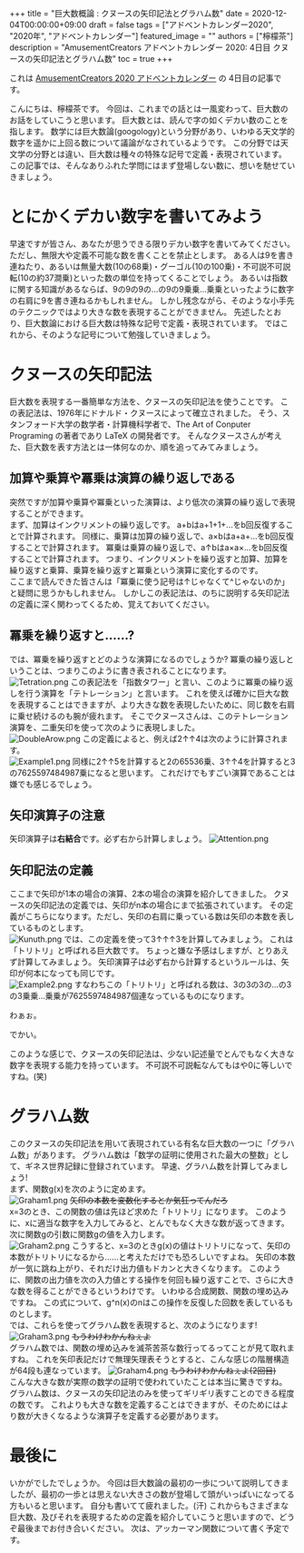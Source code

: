 +++
title =  "巨大数概論 : クヌースの矢印記法とグラハム数"
date = 2020-12-04T00:00:00+09:00
draft = false
tags = ["アドベントカレンダー2020", "2020年", "アドベントカレンダー"]
featured_image = ""
authors = ["檸檬茶"]
description = "AmusementCreators アドベントカレンダー 2020: 4日目 クヌースの矢印記法とグラハム数"
toc = true
+++

これは [AmusementCreators 2020 アドベントカレンダー](https://adventar.org/calendars/5400) の 4日目の記事です。  

こんにちは、檸檬茶です。
今回は、これまでの話とは一風変わって、巨大数のお話をしていこうと思います。
巨大数とは、読んで字の如くデカい数のことを指します。
数学には巨大数論(googology)という分野があり、いわゆる天文学的数字を遥かに上回る数について議論がなされているようです。
この分野では天文学の分野とは違い、巨大数は種々の特殊な記号で定義・表現されています。
この記事では、そんなありふれた学問にはまず登場しない数に、想いを馳せていきましょう。

# とにかくデカい数字を書いてみよう

早速ですが皆さん、あなたが思うできる限りデカい数字を書いてみてください。
ただし、無限大や定義不可能な数を書くことを禁止とします。
ある人は9を書き連ねたり、あるいは無量大数(10の68乗)・グーゴル(10の100乗)・不可説不可説転(10の約37澗乗)といった数の単位を持ってくることでしょう。
あるいは指数に関する知識があるならば、9の9の9の...の9の9乗乗...乗乗といったように数字の右肩に9を書き連ねるかもしれません。
しかし残念ながら、そのような小手先のテクニックではより大きな数を表現することができません。
先述したとおり、巨大数論における巨大数は特殊な記号で定義・表現されています。
ではこれから、そのような記号について勉強していきましょう。

# クヌースの矢印記法
巨大数を表現する一番簡単な方法を、クヌースの矢印記法を使うことです。
この表記法は、1976年にドナルド・クヌースによって確立されました。
そう、スタンフォード大学の数学者・計算機科学者で、The Art of Conputer Programing の著者であり LaTeX の開発者です。
そんなクヌースさんが考えた、巨大数を表す方法とは一体何なのか、順を追ってみてみましょう。

## 加算や乗算や冪乗は演算の繰り返しである
突然ですが加算や乗算や冪乗といった演算は、より低次の演算の繰り返しで表現することができます。  
まず、加算はインクリメントの繰り返しです。
a+bはa+1+1+...をb回反復することで計算されます。
同様に、乗算は加算の繰り返しで、a×bはa+a+...をb回反復することで計算されます。
冪乗は乗算の繰り返しで、a↑bはa×a×...をb回反復することで計算されます。
つまり、インクリメントを繰り返すと加算、加算を繰り返すと乗算、乗算を繰り返すと冪乗という演算に変化するのです。  
ここまで読んできた皆さんは「冪乗に使う記号は↑じゃなくて^じゃないのか」と疑問に思うかもしれません。
しかしこの表記法は、のちに説明する矢印記法の定義に深く関わってくるため、覚えておいてください。

## 冪乗を繰り返すと......?
では、冪乗を繰り返すとどのような演算になるのでしょうか?
冪乗の繰り返しということは、つまりこのように書き表されることになります。  
![Tetration.png](/images/acac2020/Tetration.png)
この表記法を「指数タワー」と言い、このように冪乗の繰り返しを行う演算を「テトレーション」と言います。
これを使えば確かに巨大な数を表現することはできますが、より大きな数を表現したいために、同じ数を右肩に乗せ続けるのも腕が疲れます。
そこでクヌースさんは、このテトレーション演算を、二重矢印を使って次のように表現しました。  
![DoubleArow.png](/images/acac2020/DoubleArrow.png)
この定義によると、例えば2↑↑4は次のように計算されます。  
![Example1.png](/images/acac2020/Example1.png)
同様に2↑↑5を計算すると2の65536乗、3↑↑4を計算すると3の7625597484987乗になると思います。
これだけでもすごい演算であることは嫌でも感じるでしょう。

## 矢印演算子の注意
矢印演算子は**右結合**です。必ず右から計算しましょう。
![Attention.png](/images/acac2020/Attention.png)

## 矢印記法の定義
ここまで矢印が1本の場合の演算、2本の場合の演算を紹介してきました。
クヌースの矢印記法の定義では、矢印がn本の場合にまで拡張されています。
その定義がこちらになります。ただし、矢印の右肩に乗っている数は矢印の本数を表しているものとします。  
![Kunuth.png](/images/acac2020/Kunuth.png)
では、この定義を使って3↑↑↑3を計算してみましょう。
これは「トリトリ」と呼ばれる巨大数です。
ちょっと嫌な予感はしますが、とりあえず計算してみましょう。
矢印演算子は必ず右から計算するというルールは、矢印が何本になっても同じです。  
![Example2.png](/images/acac2020/Example2.png)
すなわちこの「トリトリ」と呼ばれる数は、3の3の3の...の3の3乗乗...乗乗が7625597484987個連なっているものになります。
  
わぁぉ。  
  
でかい。  
  
このような感じで、クヌースの矢印記法は、少ない記述量でとんでもなく大きな数字を表現する能力を持っています。
不可説不可説転なんてもはや0に等しいですね。(笑)

# グラハム数
このクヌースの矢印記法を用いて表現されている有名な巨大数の一つに「グラハム数」があります。
グラハム数は「数学の証明に使用された最大の整数」として、ギネス世界記録に登録されています。
早速、グラハム数を計算してみましょう!  
まず、関数g(x)を次のように定めます。  
![Graham1.png](/images/acac2020/Graham1.png)
~~矢印の本数を変数化するとか気狂ってんだろ~~  
x=3のとき、この関数の値は先ほど求めた「トリトリ」になります。
このように、xに適当な数字を入力してみると、とんでもなく大きな数が返ってきます。  
次に関数gの引数に関数gの値を入力します。  
![Graham2.png](/images/acac2020/Graham2.png)
こうすると、x=3のときg(x)の値はトリトリになって、矢印の本数がトリトリになるから......と考えただけでも恐ろしいですよね。
矢印の本数が一気に跳ね上がり、それだけ出力値もドカンと大きくなります。
このように、関数の出力値を次の入力値とする操作を何回も繰り返すことで、さらに大きな数を得ることができるというわけです。
いわゆる合成関数、関数の埋め込みですね。
この式について、g^n(x)のnはこの操作を反復した回数を表しているものとします。  
では、これらを使ってグラハム数を表現すると、次のようになります!  
![Graham3.png](/images/acac2020/Graham3.png)
~~もうわけわかんねぇよ~~  
グラハム数では、関数の埋め込みを滅茶苦茶な数行ってるってことが見て取れますね。
これを矢印表記だけで無理矢理表そうとすると、こんな感じの階層構造が64段も連なっています。
![Graham4.png](/images/acac2020/Graham4.png)
~~もうわけわかんねぇよ(2回目)~~  
こんな大きな数が実際の数学の証明で使われていたことは本当に驚きですね。  
グラハム数は、クヌースの矢印記法のみを使ってギリギリ表すことのできる程度の数です。
これよりも大きな数を定義することはできますが、そのためにはより数が大きくなるような演算子を定義する必要があります。

# 最後に
いかがでしたでしょうか。
今回は巨大数論の最初の一歩について説明してきましたが、最初の一歩とは思えない大きさの数が登場して頭がいっぱいになってる方もいると思います。
自分も書いてて疲れました。(汗)
これからもさまざまな巨大数、及びそれを表現するための定義を紹介していこうと思いますので、どうぞ最後までお付き合いください。
次は、アッカーマン関数について書く予定です。